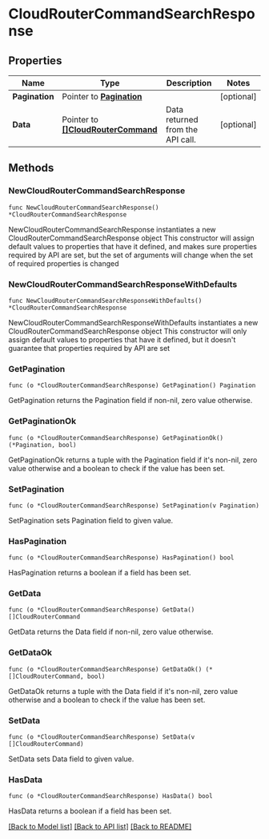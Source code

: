 # CloudRouterCommandSearchResponse

## Properties

Name | Type | Description | Notes
------------ | ------------- | ------------- | -------------
**Pagination** | Pointer to [**Pagination**](Pagination.md) |  | [optional] 
**Data** | Pointer to [**[]CloudRouterCommand**](CloudRouterCommand.md) | Data returned from the API call. | [optional] 

## Methods

### NewCloudRouterCommandSearchResponse

`func NewCloudRouterCommandSearchResponse() *CloudRouterCommandSearchResponse`

NewCloudRouterCommandSearchResponse instantiates a new CloudRouterCommandSearchResponse object
This constructor will assign default values to properties that have it defined,
and makes sure properties required by API are set, but the set of arguments
will change when the set of required properties is changed

### NewCloudRouterCommandSearchResponseWithDefaults

`func NewCloudRouterCommandSearchResponseWithDefaults() *CloudRouterCommandSearchResponse`

NewCloudRouterCommandSearchResponseWithDefaults instantiates a new CloudRouterCommandSearchResponse object
This constructor will only assign default values to properties that have it defined,
but it doesn't guarantee that properties required by API are set

### GetPagination

`func (o *CloudRouterCommandSearchResponse) GetPagination() Pagination`

GetPagination returns the Pagination field if non-nil, zero value otherwise.

### GetPaginationOk

`func (o *CloudRouterCommandSearchResponse) GetPaginationOk() (*Pagination, bool)`

GetPaginationOk returns a tuple with the Pagination field if it's non-nil, zero value otherwise
and a boolean to check if the value has been set.

### SetPagination

`func (o *CloudRouterCommandSearchResponse) SetPagination(v Pagination)`

SetPagination sets Pagination field to given value.

### HasPagination

`func (o *CloudRouterCommandSearchResponse) HasPagination() bool`

HasPagination returns a boolean if a field has been set.

### GetData

`func (o *CloudRouterCommandSearchResponse) GetData() []CloudRouterCommand`

GetData returns the Data field if non-nil, zero value otherwise.

### GetDataOk

`func (o *CloudRouterCommandSearchResponse) GetDataOk() (*[]CloudRouterCommand, bool)`

GetDataOk returns a tuple with the Data field if it's non-nil, zero value otherwise
and a boolean to check if the value has been set.

### SetData

`func (o *CloudRouterCommandSearchResponse) SetData(v []CloudRouterCommand)`

SetData sets Data field to given value.

### HasData

`func (o *CloudRouterCommandSearchResponse) HasData() bool`

HasData returns a boolean if a field has been set.


[[Back to Model list]](../README.md#documentation-for-models) [[Back to API list]](../README.md#documentation-for-api-endpoints) [[Back to README]](../README.md)


